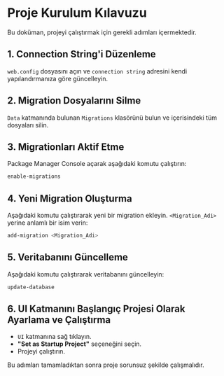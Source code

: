 # Proje Kurulum Kılavuzu

Bu doküman, projeyi çalıştırmak için gerekli adımları içermektedir.

## 1. Connection String'i Düzenleme
`web.config` dosyasını açın ve `connection string` adresini kendi yapılandırmanıza göre güncelleyin.

## 2. Migration Dosyalarını Silme
`Data` katmanında bulunan `Migrations` klasörünü bulun ve içerisindeki tüm dosyaları silin.

## 3. Migrationları Aktif Etme
Package Manager Console açarak aşağıdaki komutu çalıştırın:
```powershell
enable-migrations
```

## 4. Yeni Migration Oluşturma
Aşağıdaki komutu çalıştırarak yeni bir migration ekleyin. `<Migration_Adi>` yerine anlamlı bir isim verin:
```powershell
add-migration <Migration_Adi>
```

## 5. Veritabanını Güncelleme
Aşağıdaki komutu çalıştırarak veritabanını güncelleyin:
```powershell
update-database
```

## 6. UI Katmanını Başlangıç Projesi Olarak Ayarlama ve Çalıştırma
- `UI` katmanına sağ tıklayın.
- **"Set as Startup Project"** seçeneğini seçin.
- Projeyi çalıştırın.

Bu adımları tamamladıktan sonra proje sorunsuz şekilde çalışmalıdır.


